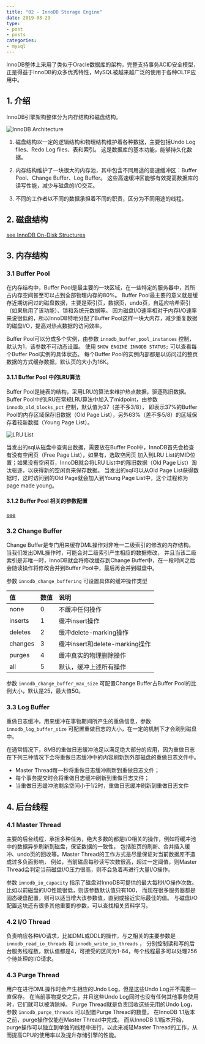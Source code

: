 ```yaml
---
title: "02 - InnoDB Storage Engine"
date: 2019-08-29
type:
- post
- posts
categories:
- mysql
---
```


InnoDB整体上采用了类似于Oracle数据库的架构，完整支持事务ACID安全模型，正是得益于InnoDB的众多优秀特性，MySQL被越来越广泛的使用于各种OLTP应用中。

## 1. 介绍

InnoDB引擎架构整体分为内存结构和磁盘结构。

![InnoDB Architecture](/images/03_mysql/01_innodb_arch.png)

1. 磁盘结构以一定的逻辑结构和物理结构维护着各种数据，主要包括Undo Log files、Redo Log files、表和索引。
   这是数据库的基本功能，能够持久化数据。

2. 内存结构维护了一块很大的内存池，其中包含不同用途的高速缓冲区：Buffer Pool、Change Buffer、Log Buffer。
   这些高速缓冲区能够有效提高数据库的读写性能，减少与磁盘的I/O交互。

3. 不同的工作者以不同的数据承担着不同的职责，区分为不同用途的线程。

## 2. 磁盘结构

[see InnoDB On-Disk Structures](https://wengxk.netlify.com/2019/note03/)

## 3. 内存结构

### 3.1 Buffer Pool

在内存结构中，Buffer Pool是最主要的一块区域，在一些特定的服务器中，其所占内存空间甚至可以占到全部物理内存的80%。
Buffer Pool最主要的意义就是缓存近期访问过的磁盘数据，主要是索引页，数据页，undo页，自适应哈希索引（如果启用了该功能）、锁和系统元数据等。
因为磁盘I/O速率相对于内存I/O速率来说很低的，所以InnoDB特地分配了Buffer Pool这样一块大内存，减少重复数据的磁盘I/O，提高对热点数据的访问效率。

Buffer Pool可以分成多个实例，由参数 `innodb_buffer_pool_instances` 控制，默认为1，该参数不可动态设置。
使用 `SHOW ENGINE INNODB STATUS;` 可以查看每个Buffer Pool实例的具体状态。
每个Buffer Pool的实例内部都是以访问过的整页数据的方式缓存数据，默认页的大小为16K。

#### 3.1.1 Buffer Pool 中的LRU算法

 Buffer Pool是链表的结构，采用LRU的算法来维护热点数据，驱逐陈旧数据。Buffer Pool中的LRU在常规LRU算法中加入了midpoint，由参数 `innodb_old_blocks_pct` 控制，默认值为37（差不多3/8），
 即表示37%的Buffer Pool的内存区域保存旧数据（Old  Page List），另外63%（差不多5/8）的区域保存着较新数据（Young Page List）。

![LRU List](/images/03_mysql/02_innodb_buffer_pool_lru.png)

 当发出的sql从磁盘中查询出数据，需要放在Buffer Pool中，InnoDB首先会检查有没有空闲页（Free Page List），如果有，选取空闲页
 加入到LRU List的MID位置；如果没有空闲页，InnoDB就会将LRU List中的陈旧数据（Old  Page List）淘汰驱逐，以获得新的空闲页来保存数据。
 当发出的sql可以从Old  Page List获得数据时，这时访问到的Old  Page就会加入到Young Page List中，这个过程称为page made young。

#### 3.1.2 Buffer Pool 相关的参数配置

[see](https://dev.mysql.com/doc/refman/8.0/en/innodb-buffer-pool.html)

### 3.2 Change Buffer

Change Buffer是专门用来缓存DML操作对非唯一二级索引的修改的内存结构。当我们发出DML操作时，可能会对二级索引产生相应的数据修改，
并且当该二级索引是非唯一时，InnoDB就会将修改缓存到Change Buffer中，在一段时间之后会随读操作将修改合并到Buffer Pool中，最后再合并到磁盘中。

参数 `innodb_change_buffering` 可设置具体的缓冲操作类型

|值|数值|说明|
|:---|:---|:---|
|none|0|不缓冲任何操作|
|inserts|1|缓冲insert操作|
|deletes|2|缓冲delete-marking操作|
|changes|3|缓冲insert和delete-marking操作|
|purges|4|缓冲真实的物理删除操作|
|all|5|默认，缓冲上述所有操作|

参数 `innodb_change_buffer_max_size` 可配置Change Buffer占Buffer Pool的比例大小，默认是25，最大值50。

### 3.3 Log Buffer

重做日志缓冲，用来缓冲在事物期间所产生的重做信息，参数 `innodb_log_buffer_size` 可配置重做日志的大小，在一定的机制下才会刷到磁盘中。

在通常情况下，8MB的重做日志缓冲池足以满足绝大部分的应用，因为重做日志在下列三种情况下会将重做日志缓冲中的内容刷新到外部磁盘的重做日志文件中。

- Master Thread每一秒将重做日志缓冲刷新到重做日志文件；
- 每个事务提交时会将重做日志缓冲刷新到重做日志文件；
- 当重做日志缓冲池剩余空间小于1/2时，重做日志缓冲刷新到重做日志文件

## 4. 后台线程

### 4.1 Master Thread

主要的后台线程，承担多种任务，绝大多数的都是I/O相关的操作，例如将缓冲池中的数据异步刷新到磁盘，保证数据的一致性，
包括脏页的刷新、合并插入缓冲、undo页的回收等。Master Thread的工作方式是尽量保证对当前数据库不造成过多负面影响，
例如，当前磁盘每秒读写次数很高，超过一定阈值，则Master Thread会判定当前磁盘I/O压力很高，则不会急着再进行大量I/O操作。

参数 `innodb_io_capacity` 指示了磁盘对InnoDB可提供的最大每秒I/O操作次数。比如以前磁盘的I/O性能很低，则该参数默认值只有100，
而现在很多服务器都是固态硬盘配置，则可以适当增大该参数值，直到或接近实际最佳的值。
与磁盘I/O配置这块还有很多其他重要的参数，可以查找相关资料学习。

### 4.2 I/O Thread

负责响应各种I/O请求，比如DML或DDL的操作，与之相关的主要参数是 `innodb_read_io_threads` 和 `innodb_write_io_threads` ，
分别控制读和写的后台服务线程数，默认值都是4，可接受的区间为1-64，每个线程最多可以处理256个待处理的I/O请求。

### 4.3 Purge Thread

用户在进行DML操作时会产生相应的Undo Log，但是这些Undo Log并不需要一直保存。
在当前事物提交之后，并且这些Undo Log同时也没有任何其他事务使用时，它们就可以被清除掉。
Purge Thread就是负责回收这些无用的Undo Log，参数 `innodb_purge_threads` 可以配置Purge Thread的数量。
在InnoDB 1.1版本之前，purge操作仅能在Master Thread中完成。
而从InnoDB 1.1版本开始，purge操作可以独立到单独的线程中进行，以此来减轻Master Thread的工作，从而提高CPU的使用率以及提升存储引擎的性能。
